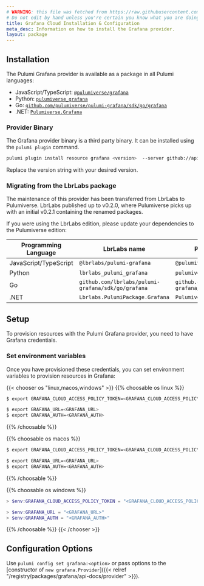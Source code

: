 ```yaml
---
# WARNING: this file was fetched from https://raw.githubusercontent.com/pulumiverse/pulumi-grafana/v0.16.2/docs/installation-configuration.md
# Do not edit by hand unless you're certain you know what you are doing!
title: Grafana Cloud Installation & Configuration
meta_desc: Information on how to install the Grafana provider.
layout: package
---
```


## Installation

The Pulumi Grafana provider is available as a package in all Pulumi languages:

* JavaScript/TypeScript: [`@pulumiverse/grafana`](https://www.npmjs.com/package/@pulumiverse/grafana)
* Python: [`pulumiverse_grafana`](https://pypi.org/project/pulumiverse-grafana/)
* Go: [`github.com/pulumiverse/pulumi-grafana/sdk/go/grafana`](https://pkg.go.dev/github.com/pulumiverse/pulumi-grafana/sdk)
* .NET: [`Pulumiverse.Grafana`](https://www.nuget.org/packages/Pulumiverse.Grafana)

### Provider Binary

The Grafana provider binary is a third party binary. It can be installed using the `pulumi plugin` command.

```bash
pulumi plugin install resource grafana <version>  --server github://api.github.com/pulumiverse
```

Replace the version string with your desired version.

### Migrating from the LbrLabs package

The maintenance of this provider has been transferred from LbrLabs to Pulumiverse.
LbrLabs published up to v0.2.0, where Pulumiverse picks up with an initial v0.2.1
containing the renamed packages.

If you were using the LbrLabs edition, please update your dependencies to the
Pulumiverse edition:

| Programming Language | LbrLabs name | Pulumiverse name |
| -- | -- | -- |
| JavaScript/TypeScript | `@lbrlabs/pulumi-grafana` | `@pulumiverse/grafana` |
| Python | `lbrlabs_pulumi_grafana` | `pulumiverse_grafana` |
| Go | `github.com/lbrlabs/pulumi-grafana/sdk/go/grafana` | `github.com/pulumiverse/pulumi-grafana/sdk/go/grafana` |
| .NET | `Lbrlabs.PulumiPackage.Grafana` | `Pulumiverse.Grafana` |

## Setup

To provision resources with the Pulumi Grafana provider, you need to have Grafana credentials. 

### Set environment variables

Once you have provisioned these credentials, you can set environment variables to provision resources in Grafana:

{{< chooser os "linux,macos,windows" >}}
{{% choosable os linux %}}

```bash
$ export GRAFANA_CLOUD_ACCESS_POLICY_TOKEN=<GRAFANA_CLOUD_ACCESS_POLICY_TOKEN>

$ export GRAFANA_URL=<GRAFANA_URL>
$ export GRAFANA_AUTH=<GRAFANA_AUTH>
```

{{% /choosable %}}

{{% choosable os macos %}}

```bash
$ export GRAFANA_CLOUD_ACCESS_POLICY_TOKEN=<GRAFANA_CLOUD_ACCESS_POLICY_TOKEN>

$ export GRAFANA_URL=<GRAFANA_URL>
$ export GRAFANA_AUTH=<GRAFANA_AUTH>
```

{{% /choosable %}}

{{% choosable os windows %}}

```powershell
> $env:GRAFANA_CLOUD_ACCESS_POLICY_TOKEN = "<GRAFANA_CLOUD_ACCESS_POLICY_TOKEN>"

> $env:GRAFANA_URL = "<GRAFANA_URL>"
> $env:GRAFANA_AUTH = "<GRAFANA_AUTH>"
```

{{% /choosable %}}
{{< /chooser >}}

## Configuration Options

Use `pulumi config set grafana:<option>` or pass options to the [constructor of `new grafana.Provider`]({{< relref "/registry/packages/grafana/api-docs/provider" >}}).
